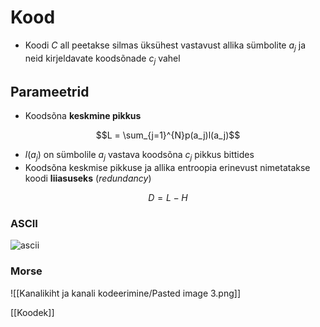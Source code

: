 # Kood

- Koodi $C$ all peetakse silmas üksühest vastavust allika sümbolite $a_j$ ja neid kirjeldavate koodsõnade $c_j$ vahel


## Parameetrid
- Koodsõna **keskmine pikkus** 

$$L = \sum_{j=1}^{N}p(a_j)l(a_j)$$

- $l(a_j)$ on sümbolile $a_j$ vastava koodsõna $c_j$ pikkus bittides
- Koodsõna keskmise pikkuse ja allika entroopia erinevust nimetatakse koodi **liiasuseks** (*redundancy*)

$$D=L-H$$

### ASCII
![ascii](http://54.88.55.148/files/plcdev/images/ascii%20chart%20regular.png)

### Morse
![[Kanalikiht ja kanali kodeerimine/Pasted image 3.png]]

[[Koodek]]